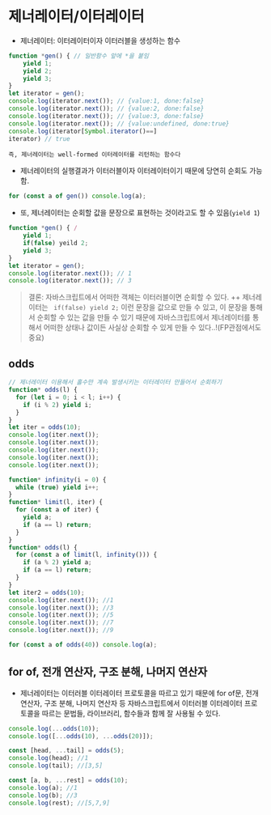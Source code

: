 # 제너레이터/이터레이터

- 제너레이터: 이터레이터이자 이터러블을 생성하는 함수

```javascript
function *gen() { // 일반함수 앞에 *을 붙임
    yield 1;
    yield 2;
    yield 3;
}
let iterator = gen();
console.log(iterator.next()); // {value:1, done:false}
console.log(iterator.next()); // {value:2, done:false}
console.log(iterator.next()); // {value:3, done:false}
console.log(iterator.next()); // {value:undefined, done:true}
console.log(iterator[Symbol.iterator()==]
iterator) // true
```

`즉, 제너레이터는 well-formed 이터레이터를 리턴하는 함수다`

- 제너레이터의 실행결과가 이터러블이자 이터레이터이기 때문에 당연히 순회도 가능함.

```javascript
for (const a of gen()) console.log(a);
```

- 또, 제너레이터는 순회할 값을 문장으로 표현하는 것이라고도 할 수 있음(`yield 1`)

```javascript
function *gen() { /
    yield 1;
    if(false) yeild 2;
    yield 3;
}
let iterator = gen();
console.log(iterator.next()); // 1
console.log(iterator.next()); // 3
```

> 결론: 자바스크립트에서 어떠한 객체는 이터러블이면 순회할 수 있다. ++ 제너레이터는 ` if(false) yield 2;` 이런 문장을 값으로 만들 수 있고, 이 문장을 통해서 순회할 수 있는 값을 만들 수 있기 때문에 자바스크립트에서 제너레이터를 통해서 어떠한 상태나 값이든 사실상 순회할 수 있게 만들 수 있다..!(FP관점에서도 중요)

## odds

```javascript
// 제너레이터 이용해서 홀수만 계속 발생시키는 이터레이터 만들어서 순회하기
function* odds(l) {
  for (let i = 0; i < l; i++) {
    if (i % 2) yield i;
  }
}
let iter = odds(10);
console.log(iter.next());
console.log(iter.next());
console.log(iter.next());
console.log(iter.next());
console.log(iter.next());
```

```javascript
function* infinity(i = 0) {
  while (true) yield i++;
}
function* limit(l, iter) {
  for (const a of iter) {
    yield a;
    if (a == l) return;
  }
}
function* odds(l) {
  for (const a of limit(l, infinity())) {
    if (a % 2) yield a;
    if (a == l) return;
  }
}
let iter2 = odds(10);
console.log(iter.next()); //1
console.log(iter.next()); //3
console.log(iter.next()); //5
console.log(iter.next()); //7
console.log(iter.next()); //9

for (const a of odds(40)) console.log(a);
```

## for of, 전개 연산자, 구조 분해, 나머지 연산자

- 제너레이터는 이터러블 이터레이터 프로토콜을 따르고 있기 때문에 for of문, 전개 연산자, 구조 분해, 나머지 연산자 등 자바스크립트에서 이터러블 이터레이터 프로토콜을 따르는 문법들, 라이브러리, 함수들과 함께 잘 사용될 수 있다.

```javascript
console.log(...odds(10));
console.log([...odds(10), ...odds(20)]);

const [head, ...tail] = odds(5);
console.log(head); //1
console.log(tail); //[3,5]

const [a, b, ...rest] = odds(10);
console.log(a); //1
console.log(b); //3
console.log(rest); //[5,7,9]
```
